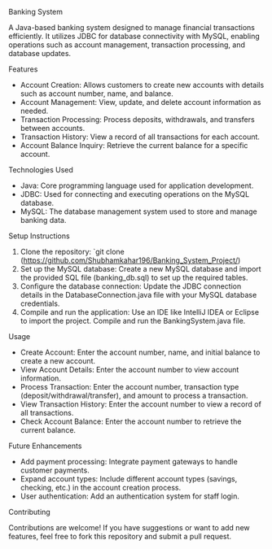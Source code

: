 Banking System

A Java-based banking system designed to manage financial transactions efficiently. It utilizes JDBC for database connectivity with MySQL, enabling operations such as account management, transaction processing, and database updates.

Features

- Account Creation: Allows customers to create new accounts with details such as account number, name, and balance.
- Account Management: View, update, and delete account information as needed.
- Transaction Processing: Process deposits, withdrawals, and transfers between accounts.
- Transaction History: View a record of all transactions for each account.
- Account Balance Inquiry: Retrieve the current balance for a specific account.

Technologies Used

- Java: Core programming language used for application development.
- JDBC: Used for connecting and executing operations on the MySQL database.
- MySQL: The database management system used to store and manage banking data.

Setup Instructions

1. Clone the repository: `git clone (https://github.com/Shubhamkahar196/Banking_System_Project/)
2. Set up the MySQL database: Create a new MySQL database and import the provided SQL file (banking_db.sql) to set up the required tables.
3. Configure the database connection: Update the JDBC connection details in the DatabaseConnection.java file with your MySQL database credentials.
4. Compile and run the application: Use an IDE like IntelliJ IDEA or Eclipse to import the project. Compile and run the BankingSystem.java file.

Usage

- Create Account: Enter the account number, name, and initial balance to create a new account.
- View Account Details: Enter the account number to view account information.
- Process Transaction: Enter the account number, transaction type (deposit/withdrawal/transfer), and amount to process a transaction.
- View Transaction History: Enter the account number to view a record of all transactions.
- Check Account Balance: Enter the account number to retrieve the current balance.

Future Enhancements

- Add payment processing: Integrate payment gateways to handle customer payments.
- Expand account types: Include different account types (savings, checking, etc.) in the account creation process.
- User authentication: Add an authentication system for staff login.

Contributing

Contributions are welcome! If you have suggestions or want to add new features, feel free to fork this repository and submit a pull request.
